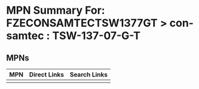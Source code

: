 



# MPN Summary For: FZECONSAMTECTSW1377GT > con-samtec : TSW-137-07-G-T

## MPNs
  

|MPN|Direct Links|Search Links|
| :--- | :--- | :--- |
||||
